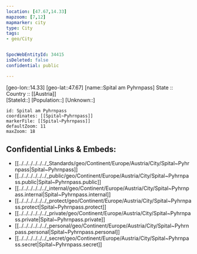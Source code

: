 ```yaml
---
location: [47.67,14.33] 
mapzoom: [7,12] 
mapmarker: city 
type: City
tags:
- geo/City


SpocWebEntityId: 34415
isDeleted: false
confidential: public

---
```

[geo-lon::14.33] 
[geo-lat::47.67] 
[name::Spital am Pyhrnpass] 
State ::  
Country :: [[Austria]]  
[StateId::] 
[Population::] 
[Unknown::] 


```leaflet
id: Spital am Pyhrnpass
coordinates: [[Spital~Pyhrnpass]] 
markerFile: [[Spital~Pyhrnpass]] 
defaultZoom: 11 
maxZoom: 18
```


## Confidential Links & Embeds: 
- [[../../../../../../_Standards/geo/Continent/Europe/Austria/City/Spital~Pyhrnpass|Spital~Pyhrnpass]] 
- [[../../../../../../_public/geo/Continent/Europe/Austria/City/Spital~Pyhrnpass.public|Spital~Pyhrnpass.public]] 
- [[../../../../../../_internal/geo/Continent/Europe/Austria/City/Spital~Pyhrnpass.internal|Spital~Pyhrnpass.internal]] 
- [[../../../../../../_protect/geo/Continent/Europe/Austria/City/Spital~Pyhrnpass.protect|Spital~Pyhrnpass.protect]] 
- [[../../../../../../_private/geo/Continent/Europe/Austria/City/Spital~Pyhrnpass.private|Spital~Pyhrnpass.private]] 
- [[../../../../../../_personal/geo/Continent/Europe/Austria/City/Spital~Pyhrnpass.personal|Spital~Pyhrnpass.personal]] 
- [[../../../../../../_secret/geo/Continent/Europe/Austria/City/Spital~Pyhrnpass.secret|Spital~Pyhrnpass.secret]] 
